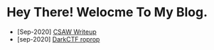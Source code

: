 # Hey There! Welocme To My Blog.

- [Sep-2020] [CSAW Writeup](WriteUps/CSAW/roppity/)
- [sep-2020] [DarkCTF roprop](WriteUps/roprop)
